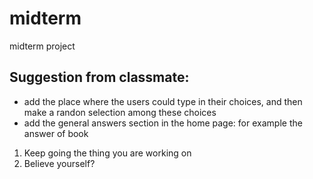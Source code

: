 # midterm
midterm project

## Suggestion from classmate: ##

- add the place where the users could type in their choices, and then make a randon selection among these choices
- add the general answers section in the home page: for example the answer of book
1. Keep going the thing you are working on
2. Believe yourself?